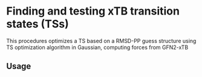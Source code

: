 # Finding and testing xTB transition states (TSs)
This procedures optimizes a TS based on a RMSD-PP guess structure using TS optimization algorithm in Gaussian, computing forces from GFN2-xTB

## Usage

